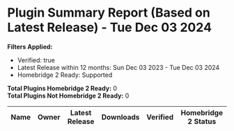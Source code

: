 # Plugin Summary Report (Based on Latest Release) - Tue Dec 03 2024

**Filters Applied:**
- Verified: true
- Latest Release within 12 months: Sun Dec 03 2023 - Tue Dec 03 2024
- Homebridge 2 Ready: Supported

**Total Plugins Homebridge 2 Ready:** 0<br>
**Total Plugins Not Homebridge 2 Ready:** 0

| Name | Owner | Latest Release | Downloads | Verified | Homebridge 2 Status |
| ---- | ----- | -------------- | --------- | -------- | ------------------- |
